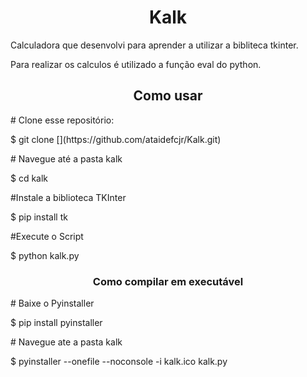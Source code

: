 <h1 align="center">Kalk</h1>

<p>Calculadora que desenvolvi para aprender a utilizar a bibliteca tkinter.</p>
<p>Para realizar os calculos é utilizado a função eval do python.</p>

<h2 align="center">Como usar</h2>

<p># Clone esse repositório:</p>
<p>$ git clone [<https://github.com/ataidefcjr/kalk>](https://github.com/ataidefcjr/Kalk.git)</p>
<p># Navegue até a pasta kalk</p>
<p>$ cd kalk</p>
<p>#Instale a biblioteca TKInter</p>
<p>$ pip install tk</p>
<p>#Execute o Script</p>
<p>$ python kalk.py</p>


<h3 align="center">Como compilar em executável</h3>
<p># Baixe o Pyinstaller</p>
<p>$ pip install pyinstaller</p>
<p># Navegue ate a pasta kalk</p>
<p>$ pyinstaller --onefile --noconsole -i kalk.ico kalk.py</p>



